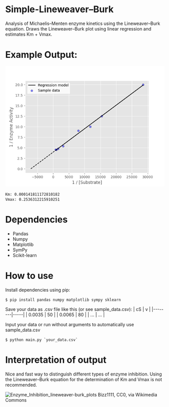 # Simple-Lineweaver–Burk
Analysis of Michaelis–Menten enzyme kinetics using the Lineweaver–Burk equation. Draws the Lineweaver–Burk plot using linear regression and estimates Km + Vmax.

# Example Output:
![sample_output](https://github.com/EriEdF/Simple-Lineweaver-Burk/blob/main/sample_data/sample_output.png)
```
Km: 0.000141811172810182
Vmax: 0.2536312215910251
```

# Dependencies
- Pandas
- Numpy
- Matplotlib
- SymPy
- Scikit-learn

# How to use
Install dependencies using pip:
```
$ pip install pandas numpy matplotlib sympy sklearn
```
Save your data as .csv file like this (or see sample_data.csv):
| cS     | v   |
|--------|-----|
| 0.0035 | 50  |
| 0.0065 | 80  |
| ...    | ... |

Input your data or run without arguments to automatically use sample_data.csv
```
$ python main.py `your_data.csv`
```

# Interpretation of output
Nice and fast way to distinguish different types of enzyme inhibition. Using the Lineweaver–Burk equation for the determination of Km and Vmax is not recommended.

![Enzyme_Inhibition_lineweaver-burk_plots](https://commons.wikimedia.org/wiki/File:Enzyme_Inhibition_lineweaver-burk_plots.gif)
Bizz1111, CC0, via Wikimedia Commons
